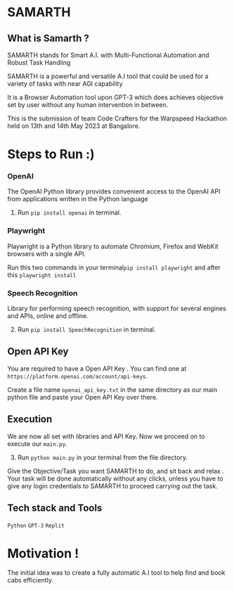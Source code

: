 # SAMARTH
## What is Samarth ?
 SAMARTH stands for Smart A.I. with Multi-Functional Automation and Robust Task Handling 
 
 SAMARTH is a powerful and versatile A.I tool that could be used for a variety of tasks with near AGI capability
 
 It is a Browser Automation tool upon GPT-3 which does achieves objective set by user without any human intervention in between.
 
 This is the submission of team Code Crafters for the Warpspeed Hackathon held on 13th and 14th May 2023 at Bangalore.

 # Steps to Run :) 
 ### OpenAI
 The OpenAI Python library provides convenient access to the OpenAI API from applications written in the Python language
 
 1. Run `pip install openai` in terminal.
 ### Playwright
 Playwright is a Python library to automate Chromium, Firefox and WebKit browsers with a single API.
 
 Run this two commands in  your terminal`pip install playwright` and after this `playwright install`
 ### Speech Recognition
 Library for performing speech recognition, with support for several engines and APIs, online and offline.
 
2. Run `pip install SpeechRecognition` in terminal.
 
 ## Open API Key
 You are required to have a Open API Key . You can find one at `https://platform.openai.com/account/api-keys`.
 
 Create a file name `openai_api_key.txt` in the same directory as our main python file and paste your Open API Key over there.
 
 ## Execution
 We are now all set with libraries and API Key. Now we proceed on to execute our `main.py`.
 
3. Run `python main.py` in your terminal from the file directory.
 
 Give the Objective/Task you want SAMARTH to do, and sit back and relax . Your task will be done automatically without any clicks, unless you have to give any login credentials to SAMARTH to proceed carrying out the task.
 
 
 ## Tech stack and Tools
 `Python`
 `GPT-3`
 `Replit`
 
 # Motivation !
 The initial idea was to create a fully automatic A.I tool to help find and book cabs efficiently.
